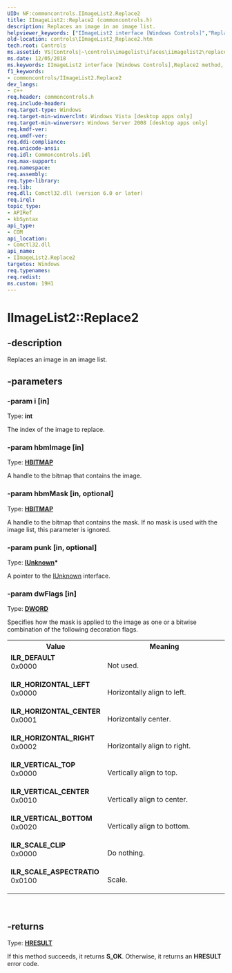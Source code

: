 ```yaml
---
UID: NF:commoncontrols.IImageList2.Replace2
title: IImageList2::Replace2 (commoncontrols.h)
description: Replaces an image in an image list.helpviewer_keywords: ["IImageList2 interface [Windows Controls]","Replace2 method","IImageList2.Replace2","IImageList2::Replace2","ILR_DEFAULT","ILR_HORIZONTAL_CENTER","ILR_HORIZONTAL_LEFT","ILR_HORIZONTAL_RIGHT","ILR_SCALE_ASPECTRATIO","ILR_SCALE_CLIP","ILR_VERTICAL_BOTTOM","ILR_VERTICAL_CENTER","ILR_VERTICAL_TOP","Replace2","Replace2 method [Windows Controls]","Replace2 method [Windows Controls]","IImageList2 interface","_shell_IImageList2_Replace2","_shell_IImageList2_Replace2_cpp","commoncontrols/IImageList2::Replace2","controls.IImageList2_Replace2","controls._shell_IImageList2_Replace2"]
old-location: controls\IImageList2_Replace2.htm
tech.root: Controls
ms.assetid: VS|Controls|~\controls\imagelist\ifaces\iimagelist2\replace2.htm
ms.date: 12/05/2018
ms.keywords: IImageList2 interface [Windows Controls],Replace2 method, IImageList2.Replace2, IImageList2::Replace2, ILR_DEFAULT, ILR_HORIZONTAL_CENTER, ILR_HORIZONTAL_LEFT, ILR_HORIZONTAL_RIGHT, ILR_SCALE_ASPECTRATIO, ILR_SCALE_CLIP, ILR_VERTICAL_BOTTOM, ILR_VERTICAL_CENTER, ILR_VERTICAL_TOP, Replace2, Replace2 method [Windows Controls], Replace2 method [Windows Controls],IImageList2 interface, _shell_IImageList2_Replace2, _shell_IImageList2_Replace2_cpp, commoncontrols/IImageList2::Replace2, controls.IImageList2_Replace2, controls._shell_IImageList2_Replace2
f1_keywords:
- commoncontrols/IImageList2.Replace2
dev_langs:
- c++
req.header: commoncontrols.h
req.include-header: 
req.target-type: Windows
req.target-min-winverclnt: Windows Vista [desktop apps only]
req.target-min-winversvr: Windows Server 2008 [desktop apps only]
req.kmdf-ver: 
req.umdf-ver: 
req.ddi-compliance: 
req.unicode-ansi: 
req.idl: Commoncontrols.idl
req.max-support: 
req.namespace: 
req.assembly: 
req.type-library: 
req.lib: 
req.dll: Comctl32.dll (version 6.0 or later)
req.irql: 
topic_type:
- APIRef
- kbSyntax
api_type:
- COM
api_location:
- Comctl32.dll
api_name:
- IImageList2.Replace2
targetos: Windows
req.typenames: 
req.redist: 
ms.custom: 19H1
---
```


# IImageList2::Replace2


## -description


Replaces an image in an image list.


## -parameters




### -param i [in]

Type: <b>int</b>

The index of the image to replace.


### -param hbmImage [in]

Type: <b><a href="https://docs.microsoft.com/windows/desktop/WinProg/windows-data-types">HBITMAP</a></b>

A handle to the bitmap that contains the image.


### -param hbmMask [in, optional]

Type: <b><a href="https://docs.microsoft.com/windows/desktop/WinProg/windows-data-types">HBITMAP</a></b>

A handle to the bitmap that contains the mask. If no mask is used with the image list, this parameter is ignored.


### -param punk [in, optional]

Type: <b><a href="https://docs.microsoft.com/windows/desktop/api/unknwn/nn-unknwn-iunknown">IUnknown</a>*</b>

A pointer to the <a href="https://docs.microsoft.com/windows/desktop/api/unknwn/nn-unknwn-iunknown">IUnknown</a> interface.


### -param dwFlags [in]

Type: <b><a href="https://docs.microsoft.com/windows/desktop/WinProg/windows-data-types">DWORD</a></b>

Specifies how the mask is applied to the image as one or a bitwise combination of the following decoration flags.

<table>
<tr>
<th>Value</th>
<th>Meaning</th>
</tr>
<tr>
<td width="40%"><a id="ILR_DEFAULT"></a><a id="ilr_default"></a><dl>
<dt><b>ILR_DEFAULT</b></dt>
<dt>0x0000</dt>
</dl>
</td>
<td width="60%">
Not used.

</td>
</tr>
<tr>
<td width="40%"><a id="ILR_HORIZONTAL_LEFT"></a><a id="ilr_horizontal_left"></a><dl>
<dt><b>ILR_HORIZONTAL_LEFT</b></dt>
<dt>0x0000</dt>
</dl>
</td>
<td width="60%">
Horizontally align to left.

</td>
</tr>
<tr>
<td width="40%"><a id="ILR_HORIZONTAL_CENTER"></a><a id="ilr_horizontal_center"></a><dl>
<dt><b>ILR_HORIZONTAL_CENTER</b></dt>
<dt>0x0001</dt>
</dl>
</td>
<td width="60%">
Horizontally center.

</td>
</tr>
<tr>
<td width="40%"><a id="ILR_HORIZONTAL_RIGHT"></a><a id="ilr_horizontal_right"></a><dl>
<dt><b>ILR_HORIZONTAL_RIGHT</b></dt>
<dt>0x0002</dt>
</dl>
</td>
<td width="60%">
Horizontally align to right.

</td>
</tr>
<tr>
<td width="40%"><a id="ILR_VERTICAL_TOP"></a><a id="ilr_vertical_top"></a><dl>
<dt><b>ILR_VERTICAL_TOP</b></dt>
<dt>0x0000</dt>
</dl>
</td>
<td width="60%">
Vertically align to top.

</td>
</tr>
<tr>
<td width="40%"><a id="ILR_VERTICAL_CENTER"></a><a id="ilr_vertical_center"></a><dl>
<dt><b>ILR_VERTICAL_CENTER</b></dt>
<dt>0x0010</dt>
</dl>
</td>
<td width="60%">
Vertically align to center.

</td>
</tr>
<tr>
<td width="40%"><a id="ILR_VERTICAL_BOTTOM"></a><a id="ilr_vertical_bottom"></a><dl>
<dt><b>ILR_VERTICAL_BOTTOM</b></dt>
<dt>0x0020</dt>
</dl>
</td>
<td width="60%">
Vertically align to bottom.

</td>
</tr>
<tr>
<td width="40%"><a id="ILR_SCALE_CLIP"></a><a id="ilr_scale_clip"></a><dl>
<dt><b>ILR_SCALE_CLIP</b></dt>
<dt>0x0000</dt>
</dl>
</td>
<td width="60%">
Do nothing.

</td>
</tr>
<tr>
<td width="40%"><a id="ILR_SCALE_ASPECTRATIO"></a><a id="ilr_scale_aspectratio"></a><dl>
<dt><b>ILR_SCALE_ASPECTRATIO</b></dt>
<dt>0x0100</dt>
</dl>
</td>
<td width="60%">
Scale.

</td>
</tr>
</table>
 


## -returns



Type: <b><a href="https://docs.microsoft.com/windows/desktop/WinProg/windows-data-types">HRESULT</a></b>

If this method succeeds, it returns <b xmlns:loc="http://microsoft.com/wdcml/l10n">S_OK</b>. Otherwise, it returns an <b xmlns:loc="http://microsoft.com/wdcml/l10n">HRESULT</b> error code.



